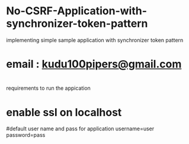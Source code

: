 # No-CSRF-Application-with-synchronizer-token-pattern
implementing simple sample application with synchronizer token pattern 
# email : kudu100pipers@gmail.com
#



requirements to run the appication
# enable ssl on localhost
#default user name and pass for application
  username=user
  password=pass
